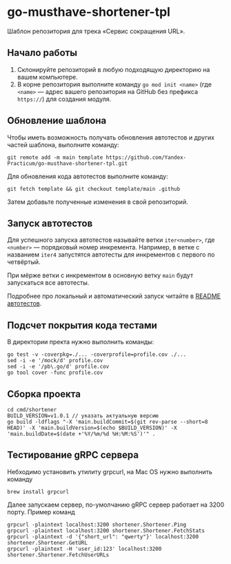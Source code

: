 # go-musthave-shortener-tpl

Шаблон репозитория для трека «Сервис сокращения URL».

## Начало работы

1. Склонируйте репозиторий в любую подходящую директорию на вашем компьютере.
2. В корне репозитория выполните команду `go mod init <name>` (где `<name>` — адрес вашего репозитория на GitHub без префикса `https://`) для создания модуля.

## Обновление шаблона

Чтобы иметь возможность получать обновления автотестов и других частей шаблона, выполните команду:

```
git remote add -m main template https://github.com/Yandex-Practicum/go-musthave-shortener-tpl.git
```

Для обновления кода автотестов выполните команду:

```
git fetch template && git checkout template/main .github
```

Затем добавьте полученные изменения в свой репозиторий.

## Запуск автотестов

Для успешного запуска автотестов называйте ветки `iter<number>`, где `<number>` — порядковый номер инкремента. Например, в ветке с названием `iter4` запустятся автотесты для инкрементов с первого по четвёртый.

При мёрже ветки с инкрементом в основную ветку `main` будут запускаться все автотесты.

Подробнее про локальный и автоматический запуск читайте в [README автотестов](https://github.com/Yandex-Practicum/go-autotests).

## Подсчет покрытия кода тестами
В директории пректа нужно выполнить команды:

```
go test -v -coverpkg=./... -coverprofile=profile.cov ./...
sed -i -e '/mock/d' profile.cov 
sed -i -e '/pb\.go/d' profile.cov
go tool cover -func profile.cov 
```

## Cборка проекта
```
cd cmd/shortener
BUILD_VERSION=v1.0.1 // указать актуальную версию
go build -ldflags "-X 'main.buildCommit=$(git rev-parse --short=8 HEAD)' -X 'main.buildVersion=$(echo $BUILD_VERSION)' -X 'main.buildDate=$(date +'%Y/%m/%d %H:%M:%S')'" .
```

## Тестирование gRPC сервера
Небходимо установить утилиту grpcurl, на Mac OS нужно выполнить команду
```
brew install grpcurl
```
Далее запускаем сервер, по-умолчанию gRPC сервер работает на 3200 порту.
Пример команд
```
grpcurl -plaintext localhost:3200 shortener.Shortener.Ping
grpcurl -plaintext localhost:3200 shortener.Shortener.FetchStats
grpcurl -plaintext -d '{"short_url": "qwerty"}' localhost:3200 shortener.Shortener.GetURL
grpcurl -plaintext -H 'user_id:123' localhost:3200 shortener.Shortener.FetchUserURLs 
```
